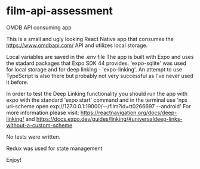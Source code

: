 # film-api-assessment


OMDB API consuming app

This is a small and ugly looking React Native app that consumes the https://www.omdbapi.com/ API and utilizes local storage.

Local variables are saved in the .env file
The app is built with Expo and uses the stadard packages that Expo SDK 44 provides.  'expo-sqlite' was used for local storage and for deep linking - 'expo-linking'.
An attempt to use TypeScript is also there but probably not very successful as I've never used it before.

In order to test the Deep Linking functionality you should run the app with expo with the standard 'expo start' command and in the terminal use 'npx uri-scheme open exp://127.0.0.1:19000/--/film?id=tt0266697 --android'
For more information please visit: https://reactnavigation.org/docs/deep-linking/  and https://docs.expo.dev/guides/linking/#universaldeep-links-without-a-custom-scheme

No tests were written.

Redux was used for state management

Enjoy!






